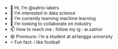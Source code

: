 - 👋 Hi, I’m @satrio-lakers
- 👀 I’m interested in data science
- 🌱 I’m currently learning machine learning
- 💞️ I’m looking to collaborate on industry
- 📫 How to reach me : follow my ig : ar.satrior
- 😄 Pronouns: i'm a student at airlangga university
- ⚡ Fun fact: i like football

<!---
satrio-lakers/satrio-lakers is a ✨ special ✨ repository because its `README.md` (this file) appears on your GitHub profile.
You can click the Preview link to take a look at your changes.
--->

